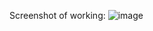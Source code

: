 Screenshot of working: 
![image](https://github.com/SilentVirus27/SlidelyBackend/assets/93309121/e0bcb311-4198-4ce3-8eb2-b579f156e26a)
